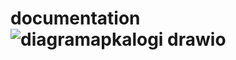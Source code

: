 # documentation![diagramapkalogi drawio](https://github.com/SecurityLogsProject/documentation/assets/26688136/6ad41650-8ec2-4b2a-bf4b-3f3cb71785c5)
